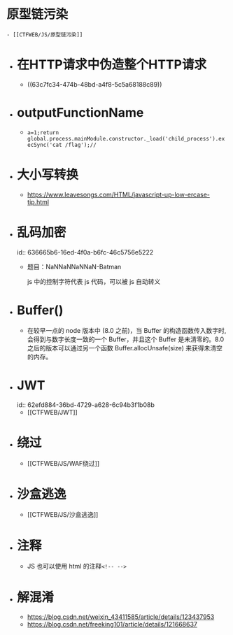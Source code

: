 # 原型链污染
	- [[CTFWEB/JS/原型链污染]]
- # 在HTTP请求中伪造整个HTTP请求
	- ((63c7fc34-474b-48bd-a4f8-5c5a68188c89))
- # outputFunctionName
	- `a=1;return global.process.mainModule.constructor._load('child_process').execSync('cat /flag');//`
- # 大小写转换
	- https://www.leavesongs.com/HTML/javascript-up-low-ercase-tip.html
- # 乱码加密
  id:: 636665b6-16ed-4f0a-b6fc-46c5756e5222
	- 题目：NaNNaNNaNNaN-Batman
	  
	  js 中的控制字符代表 js 代码，可以被 js 自动转义
- # Buffer()
	- 在较早一点的 node 版本中 (8.0 之前)，当 Buffer 的构造函数传入数字时, 会得到与数字长度一致的一个 Buffer，并且这个 Buffer 是未清零的。8.0 之后的版本可以通过另一个函数 Buffer.allocUnsafe(size) 来获得未清空的内存。
- # JWT
  id:: 62efd884-36bd-4729-a628-6c94b3f1b08b
	- [[CTFWEB/JWT]]
- # 绕过
	- [[CTFWEB/JS/WAF绕过]]
- # 沙盒逃逸
	- [[CTFWEB/JS/沙盒逃逸]]
- # 注释
	- JS 也可以使用 html 的注释`<!-- -->`
- # 解混淆
	- https://blog.csdn.net/weixin_43411585/article/details/123437953
	- https://blog.csdn.net/freeking101/article/details/121668637
